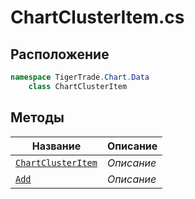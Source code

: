 
# ChartClusterItem.cs
## Расположение
```csharp
namespace TigerTrade.Chart.Data  
    class ChartClusterItem
```

## Методы
| Название | Описание |
| --- | --- |
| [`ChartClusterItem`](./Методы/ChartClusterItem.md) | *Описание* |
| [`Add`](./Методы/Add.md) | *Описание* |
